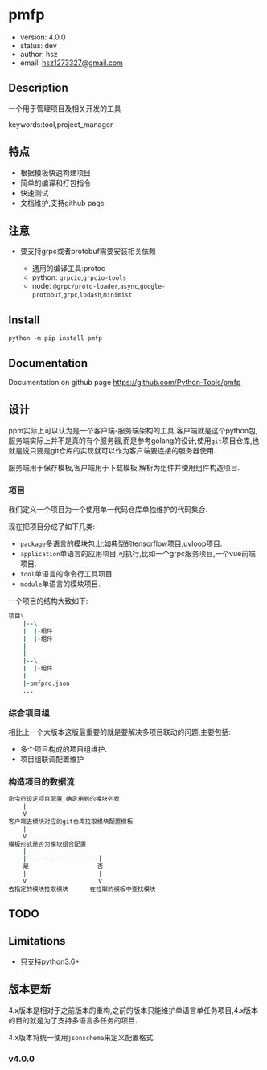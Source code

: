 # pmfp

+ version: 4.0.0
+ status: dev
+ author: hsz
+ email: hsz1273327@gmail.com

## Description

一个用于管理项目及相关开发的工具

keywords:tool,project_manager

## 特点

+ 根据模板快速构建项目
+ 简单的编译和打包指令
+ 快速测试
+ 文档维护,支持github page

## 注意

+ 要支持grpc或者protobuf需要安装相关依赖
  
    + 通用的编译工具:protoc
    + python: `grpcio`,`grpcio-tools`
    + node: `@grpc/proto-loader`,`async`,`google-protobuf`,`grpc`,`lodash`,`minimist`
  
## Install

`python -m pip install pmfp`


## Documentation

Documentation on github page <https://github.com/Python-Tools/pmfp>

## 设计

ppm实际上可以认为是一个客户端-服务端架构的工具,客户端就是这个python包,服务端实际上并不是真的有个服务器,而是参考golang的设计,使用`git`项目仓库,也就是说只要是git仓库的实现就可以作为客户端要连接的服务器使用.

服务端用于保存模板,客户端用于下载模板,解析为组件并使用组件构造项目.

### 项目

我们定义一个项目为一个使用单一代码仓库单独维护的代码集合.

现在把项目分成了如下几类:
+ `package`多语言的模块包,比如典型的tensorflow项目,uvloop项目.
+ `application`单语言的应用项目,可执行,比如一个grpc服务项目,一个vue前端项目.
+ `tool`单语言的命令行工具项目.
+ `module`单语言的模块项目.

一个项目的结构大致如下:

```bash
项目\
    |--\
    |  |-组件
    |  |-组件
    |
    |
    |--\
    |  |-组件
    |
    |-pmfprc.json
    ...
```

### 综合项目组

相比上一个大版本这版最重要的就是要解决多项目联动的问题,主要包括:

+ 多个项目构成的项目组维护.
+ 项目组联调配置维护

### 构造项目的数据流

```bash
命令行设定项目配置,确定用到的模块列表
    |
    V
客户端去模块对应的git仓库拉取模块配置模板
    |
    V
模板形式是否为模块组合配置
    |
    |--------------------|
    是                   否
    |                    |
    V                    V
去指定的模块拉取模块      在拉取的模板中查找模块
```

## TODO



## Limitations

+ 只支持python3.6+

## 版本更新

4.x版本是相对于之前版本的重构,之前的版本只能维护单语言单任务项目,4.x版本的目的就是为了支持多语言多任务的项目.

4.x版本将统一使用`jsonschema`来定义配置格式.

### v4.0.0

